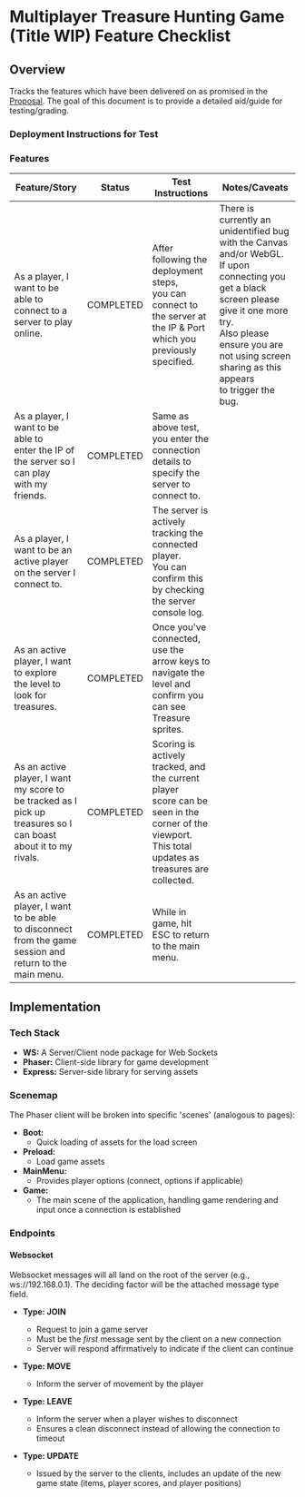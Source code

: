 # Multiplayer Treasure Hunting Game (Title WIP) Feature Checklist

## Overview

Tracks the features which have been delivered on as promised in the [Proposal](Proposal.md). 
The goal of this document is to provide a detailed aid/guide for testing/grading.

### Deployment Instructions for Test



### Features

| **Feature/Story**                                                                                                     | **Status** | **Test Instructions**                                                                                                                                     | **Notes/Caveats**                                                                                                                                                                                                                            |
|-----------------------------------------------------------------------------------------------------------------------|------------|-----------------------------------------------------------------------------------------------------------------------------------------------------------|----------------------------------------------------------------------------------------------------------------------------------------------------------------------------------------------------------------------------------------------|
| As a player, I want to be able to<br>connect to a server to play online.                                              | COMPLETED  | After following the deployment steps,<br>you can connect to the server at the IP & Port<br>which you previously specified.                                | There is currently an unidentified bug with the Canvas and/or WebGL.<br>If upon connecting you get a black screen please give it one more try.<br>Also please ensure you are not using screen sharing as this appears<br>to trigger the bug. |
| As a player, I want to be able to<br>enter the IP of the server so I can play<br>with my friends.                     | COMPLETED  | Same as above test, you enter the connection<br>details to specify the server to connect to.                                                              |                                                                                                                                                                                                                                              |
| As a player, I want to be an active player<br>on the server I connect to.                                             | COMPLETED  | The server is actively tracking the connected player.<br>You can confirm this by checking the server console log.                                         |                                                                                                                                                                                                                                              |
| As an active player, I want to explore<br>the level to look for treasures.                                            | COMPLETED  | Once you've connected, use the arrow keys to navigate the<br>level and confirm you can see Treasure sprites.                                              |                                                                                                                                                                                                                                              |
| As an active player, I want my score to<br>be tracked as I pick up treasures so I<br>can boast about it to my rivals. | COMPLETED  | Scoring is actively tracked, and the current player<br>score can be seen in the corner of the viewport.<br>This total updates as treasures are collected. |                                                                                                                                                                                                                                              |
| As an active player, I want to be able<br>to disconnect from the game session and<br>return to the main menu.         | COMPLETED  | While in game, hit ESC to return to the main menu.                                                                                                        |                                                                                                                                                                                                                                              |

## Implementation

### Tech Stack

- **WS:** A Server/Client node package for Web Sockets
- **Phaser:** Client-side library for game development
- **Express:** Server-side library for serving assets

### Scenemap

The Phaser client will be broken into specific 'scenes' (analogous to pages):

- **Boot:**
  - Quick loading of assets for the load screen
- **Preload:**
  - Load game assets
- **MainMenu:**
  - Provides player options (connect, options if applicable)
- **Game:**
  - The main scene of the application, handling game rendering and input once a connection is established

### Endpoints

#### Websocket
Websocket messages will all land on the root of the server (e.g., ws://192.168.0.1). The deciding factor will be the attached message type field.

- **Type: JOIN**
  - Request to join a game server
  - Must be the _first_ message sent by the client on a new connection
  - Server will respond affirmatively to indicate if the client can continue

- **Type: MOVE**
  - Inform the server of movement by the player

- **Type: LEAVE**
  - Inform the server when a player wishes to disconnect
  - Ensures a clean disconnect instead of allowing the connection to timeout

- **Type: UPDATE**
  - Issued by the server to the clients, includes an update of the new game state (items, player scores, and player positions)
